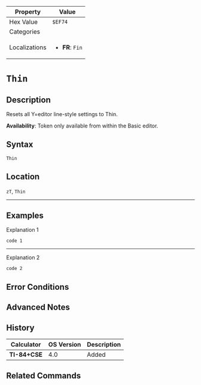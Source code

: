 | Property      | Value |
|---------------|-------|
| Hex Value     | `$EF74`|
| Categories    | <ul></ul> |
| Localizations | <ul><li><b>FR</b>: `Fin`</li></ul> |

# `Thin`

## Description
Resets all Y=editor line-style settings to Thin.


<b>Availability</b>: Token only available from within the Basic editor.

## Syntax
`Thin`

## Location
`zT`, `Thin`
<hr>

## Examples

Explanation 1
```ti-basic
code 1
```
---
Explanation 2
```ti-basic
code 2
```

## Error Conditions


## Advanced Notes


## History
| Calculator | OS Version | Description |
|------------|------------|-------------|
| <b>TI-84+CSE</b> | 4.0 | Added |

## Related Commands

